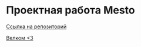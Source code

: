 # Проектная работа Mesto
[Ссылка на репозиторий](https://github.com/annpikova/mesto-project-ff.git)

[Велком <3](https://annpikova.github.io/mesto-project-ff/)
